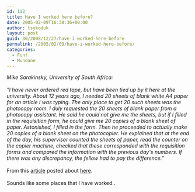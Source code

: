 ```yaml
---
id: 112
title: Have I worked here before?
date: 2005-02-09T16:38:36+00:00
author: tsykoduk
layout: post
guid: 30/2008/12/27/have-i-worked-here-before
permalink: /2005/02/09/have-i-worked-here-before/
categories:
  - Fun!
  - Mundane
---
```

<p><i>Mike Sarakinsky, University of South Africa:<br /><br />"I have never ordered red tape, but have been tied up by it here at the university. About 12 years ago, I needed 20 sheets of blank white A4 paper for an article I was typing. The only place to get 20 such sheets was the photocopy room. I duly requested the 20 sheets of blank paper from a photocopy assistant. He said he could not give me the sheets, but if I filled in the requisition form, he could give me 20 copies of a blank sheet of paper. Astonished, I filled in the form. Then he proceeded to actually make 20 copies of a blank sheet on the photocopier. He explained that at the end of the day, his supervisor counted the sheets of paper, read the counter on the copier machine, checked that these corresponded with the requisition forms and compared the information with the previous day's numbers. If there was any discrepancy, the fellow had to pay the difference."</i><br /><br />From this <a href=http://education.guardian.co.uk/egweekly/story/0,,1402413,00.html>article</a> posted about <a href=http://improbable.typepad.com/improbable_research_whats/2005/02/guardian_column.html>here</a>.<br /><br />Sounds like some places that I have worked..<br /></p>
